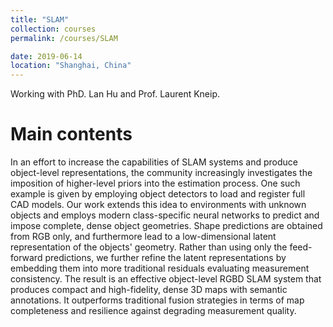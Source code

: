 ```yaml
---
title: "SLAM"
collection: courses
permalink: /courses/SLAM

date: 2019-06-14
location: "Shanghai, China"
---
```


Working with PhD. Lan Hu and Prof. Laurent Kneip.

Main contents
=====
In an effort to increase the capabilities of SLAM systems and produce object-level representations, the community increasingly investigates the imposition of higher-level priors into the estimation process. One such example is given by employing object detectors to load and register full CAD models. Our work extends this idea to environments with unknown objects and employs modern class-specific neural networks to predict and impose complete, dense object geometries. Shape predictions are obtained from RGB only, and furthermore lead to a low-dimensional latent representation of the objects' geometry. Rather than using only the feed-forward predictions, we further refine the latent representations by embedding them into more traditional residuals evaluating measurement consistency. The result is an effective object-level RGBD SLAM system that produces compact and high-fidelity, dense 3D maps with semantic annotations. It outperforms traditional fusion strategies in terms of map completeness and resilience against degrading measurement quality.